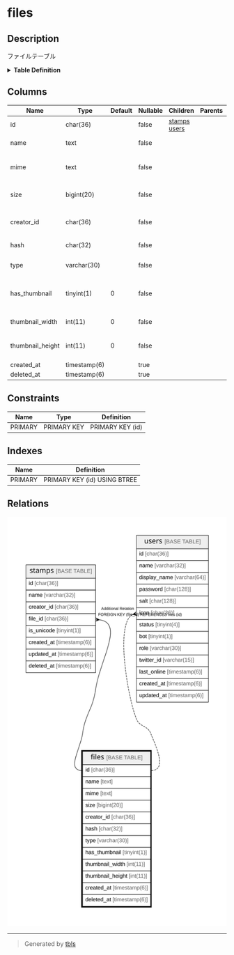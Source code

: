 # files

## Description

ファイルテーブル

<details>
<summary><strong>Table Definition</strong></summary>

```sql
CREATE TABLE `files` (
  `id` char(36) NOT NULL,
  `name` text NOT NULL,
  `mime` text NOT NULL,
  `size` bigint(20) NOT NULL,
  `creator_id` char(36) NOT NULL,
  `hash` char(32) NOT NULL,
  `type` varchar(30) NOT NULL DEFAULT '',
  `has_thumbnail` tinyint(1) NOT NULL DEFAULT '0',
  `thumbnail_width` int(11) NOT NULL DEFAULT '0',
  `thumbnail_height` int(11) NOT NULL DEFAULT '0',
  `created_at` timestamp(6) NULL DEFAULT NULL,
  `deleted_at` timestamp(6) NULL DEFAULT NULL,
  PRIMARY KEY (`id`)
) ENGINE=InnoDB DEFAULT CHARSET=utf8mb4
```

</details>

## Columns

| Name | Type | Default | Nullable | Children | Parents | Comment |
| ---- | ---- | ------- | -------- | -------- | ------- | ------- |
| id | char(36) |  | false | [stamps](stamps.md) [users](users.md) |  |  |
| name | text |  | false |  |  | ファイル名 |
| mime | text |  | false |  |  | ファイルMIMEタイプ |
| size | bigint(20) |  | false |  |  | ファイルサイズ(byte) |
| creator_id | char(36) |  | false |  |  | ファイル作成者UUID |
| hash | char(32) |  | false |  |  | MD5ハッシュ |
| type | varchar(30) |  | false |  |  | ファイルタイプ |
| has_thumbnail | tinyint(1) | 0 | false |  |  | サムネイル画像を持っているか |
| thumbnail_width | int(11) | 0 | false |  |  | サムネイル画像幅 |
| thumbnail_height | int(11) | 0 | false |  |  | サムネイル画像高さ |
| created_at | timestamp(6) |  | true |  |  |  |
| deleted_at | timestamp(6) |  | true |  |  |  |

## Constraints

| Name | Type | Definition |
| ---- | ---- | ---------- |
| PRIMARY | PRIMARY KEY | PRIMARY KEY (id) |

## Indexes

| Name | Definition |
| ---- | ---------- |
| PRIMARY | PRIMARY KEY (id) USING BTREE |

## Relations

![er](files.svg)

---

> Generated by [tbls](https://github.com/k1LoW/tbls)
